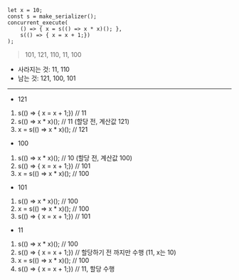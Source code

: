 ```
let x = 10;
const s = make_serializer();
concurrent_execute(
    () => { x = s(() => x * x)(); },
    s(() => { x = x + 1;})
);
```

> 101, 121, 110, 11, 100

- 사라지는 것: 11, 110
- 남는 것: 121, 100, 101

---

- 121

1. s(() => { x = x + 1;}) // 11
2. s(() => x \* x)(); // 11 (할당 전, 계산값 121)
3. x = s(() => x \* x)(); // 121

- 100

1. s(() => x \* x)(); // 10 (할당 전, 계산값 100)
2. s(() => { x = x + 1;}) // 101
3. x = s(() => x \* x)(); // 100

- 101

1. s(() => x \* x)(); // 100
2. x = s(() => x \* x)(); // 100
3. s(() => { x = x + 1;}) // 101

- 11

1. s(() => x \* x)(); // 100
2. s(() => { x = x + 1;}) // 할당하기 전 까지만 수행 (11, x는 10)
3. x = s(() => x \* x)(); // 100
4. s(() => { x = x + 1;}) // 11, 할당 수행
